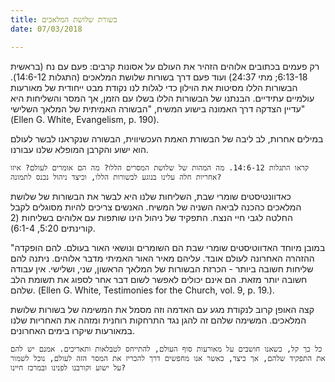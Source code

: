 ```yaml
---
title: בשורת שלושת המלאכים
date: 07/03/2018

---
```


רק פעמים בכתובים אלוהים הזהיר את העולם על אסונות קרבים: פעם עם נח (בראשית 6:13-18; מתי 24:37) ועוד פעם דרך בשורות שלושת המלאכים (התגלות 14:6-12). הבשורות הללו מסיטות את הוילון כדי לגלות לנו נקודת מבט ייחודית של מאורעות עולמיים עתידיים. הבנתנו של הבשורות הללו בשלו עם הזמן, אך המסר והשליחות היא עדיין הצדקה דרך האמונה בישוע המשיח, "הבשורה האמיתית של המלאך השלישי" (Ellen G. White, Evangelism, p. 190).

במילים אחרות, לב ליבה של הבשורת האמת העכשיווית, הבשורה שנקראנו לבשר לעולם הוא ישוע והקרבן המופלא שלנו עבורנו. 

`קראו התגלות 14:6-12. מה המהות של שלושת המסרים הללו? מה הם אומרים לעולם? איזו אחריות חלה עלינו בנוגע לבשורות הללו, וכיצד ניהול נכנס לתמונה?`

כאדוונטיסטים שומרי שבת, השליחות שלנו היא לבשר את הבשורות של שלושת המלאכים כהכנה לביאה השניה של המשיח. האנשים צריכים להיות מסוגלים לקבל החלטה לגבי חיי הנצח. התפקיד של ניהול הינו שותפות עם אלוהים בשליחות (2 קורינתים 5:20, 6:1-4). 

"במובן מיוחד האדווטיסטים שומרי שבת הם השומרים ונושאי האור בעולם. להם הופקדה ההזהרה האחרונה לעולם אובד. עליהם מאיר האור האמיתי מדבר אלוהים. ניתנה להם  שליחות חשובה ביותר - הכרזת הבשורות של המלאך הראשון, שני, ושלישי. אין עבודה חשובה יותר מזאת. הם אינם יכולים לאפשר לשום דבר אחר לספוג את תשומת הלב שלהם. (Ellen G. White, Testimonies for the Church, vol. 9, p. 19.).

קצה האופן קרוב לנקודת מגע עם האדמה וזה מסמל את המשימה של בשורות שלושת המלאכים. המשימה שלהם זה להגן נגד התרחקות רוחנית ומזהה את האחריות שלנו במאורעות שיקרו בימים האחרונים. 

`כל כך קל, כשאנו חושבים על מאורעות סוף העולם, להתייחס לטבלאות ותאריכים. אמנם יש להם את התפקיד שלהם, אך כיצד, כאשר אנו מחפשים דרך להכריז את המסר הזה לעולם, נוכל לשמור על ישוע וקורבנו לפנינו ובמרכז חיינו?`
